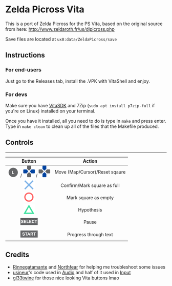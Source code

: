 # Zelda Picross Vita

This is a port of Zelda Picross for the PS Vita, based on the original source from here: http://www.zeldaroth.fr/us/dlpicross.php

Save files are located at ``ux0:data/ZeldaPicross/save``

## Instructions

### For end-users
Just go to the Releases tab, install the .VPK with VitaShell and enjoy.

### For devs
Make sure you have [VitaSDK](https://vitasdk.org/) and 7Zip (`sudo apt install p7zip-full` if you're on Linux) installed on your terminal.

Once you have it installed, all you need to do is type in ``make`` and press enter.
Type in ``make clean`` to clean up all of the files that the Makefile produced.

## Controls
-----------------

|             Button             | Action                         |
|:------------------------------:|:------------------------------:|
| ![joysl] / ![dpadh] / ![dpadv] | Move (Map/Cursor)/Reset sqaure |
|            ![cross]            | Confirm/Mark square as full    |
|      ![circl]                  | Mark square as empty           |
|            ![trian]            | Hypothesis                     |
|            ![selec]            | Pause                          |
|            ![start]            | Progress through text          |

## Credits
- [Rinnegatamante](https://github.com/Rinnegatamante/) and [Northfear](https://github.com/Northfear/) for helping me troubleshoot some issues
- [usineur](https://github.com/usineur)'s code used in [Audio](https://github.com/hatoving/zeldapicross_vita/blob/main/src/Audio.cpp) and half of it used in [Input](https://github.com/hatoving/zeldapicross_vita/blob/main/src/Keyboard.cpp)
- [gl33twine](https://github.com/v-atamanenko) for those nice looking Vita buttons lmao

[cross]: https://raw.githubusercontent.com/v-atamanenko/sdl2sand/master/img/cross.svg "Cross"
[circl]: https://raw.githubusercontent.com/v-atamanenko/sdl2sand/master/img/circle.svg "Circle"
[squar]: https://raw.githubusercontent.com/v-atamanenko/sdl2sand/master/img/square.svg "Square"
[trian]: https://raw.githubusercontent.com/v-atamanenko/sdl2sand/master/img/triangle.svg "Triangle"
[joysl]: https://raw.githubusercontent.com/v-atamanenko/sdl2sand/master/img/joystick-left.svg "Left Joystick"
[dpadh]: https://raw.githubusercontent.com/v-atamanenko/sdl2sand/master/img/dpad-left-right.svg "D-Pad Left/Right"
[dpadv]: https://raw.githubusercontent.com/v-atamanenko/sdl2sand/master/img/dpad-top-down.svg "D-Pad Up/Down"
[selec]: https://raw.githubusercontent.com/v-atamanenko/sdl2sand/master/img/dpad-select.svg "Select"
[start]: https://raw.githubusercontent.com/v-atamanenko/sdl2sand/master/img/dpad-start.svg "Start"
[trigl]: https://raw.githubusercontent.com/v-atamanenko/sdl2sand/master/img/trigger-left.svg "Left Trigger"
[trigr]: https://raw.githubusercontent.com/v-atamanenko/sdl2sand/master/img/trigger-right.svg "Right Trigger"
